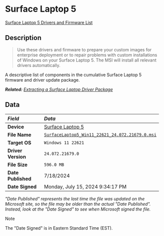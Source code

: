# Surface Laptop 5

[Surface Laptop 5 Drivers and Firmware List](SurfaceLaptop5Drivers.txt)

## Description

> Use these drivers and firmware to prepare your custom images for enterprise deployment
> or to repair problems with custom installations of Windows on your Surface Laptop 5.
> The MSI will install all relevant drivers automatically.

A descriptive list of components in the cumulative Surface Laptop 5 firmware and driver update package.

***Related:** [Extracting a Surface Laptop Driver Package](../msi.md#example-extracting-a-surface-laptop-driver-package)*

## Data

| *Field*            | *Data*                                                                                                                                                                              |
|:-------------------|:------------------------------------------------------------------------------------------------------------------------------------------------------------------------------------|
| **Device**         | [Surface Laptop 5](https://www.microsoft.com/download/details.aspx?id=104679)                                                                                                       |
| **File Name**      | [`SurfaceLaptop5_Win11_22621_24.072.21679.0.msi`](https://download.microsoft.com/download/d/2/6/d26c7d69-ec2f-4dd6-95ab-7e1d2b5ee7ae/SurfaceLaptop5_Win11_22621_24.072.21679.0.msi) |
| **Target OS**      | `Windows 11 22621`                                                                                                                                                                  |
| **Driver Version** | `24.072.21679.0`                                                                                                                                                                    |
| **File Size**      | `596.0 MB`                                                                                                                                                                          |
| **Date Published** | 7/18/2024                                                                                                                                                                           |
| **Date Signed**    | Monday, July 15, 2024 9:34:17 PM                                                                                                                                                    |

*"Date Published" represents the last time the file was updated on the Microsoft site,
so the file may be older than the actual "Date Published".
Instead, look at the "Date Signed" to see when Microsoft signed the file.*

> [!NOTE]  
> The "Date Signed" is in Eastern Standard Time (EST).